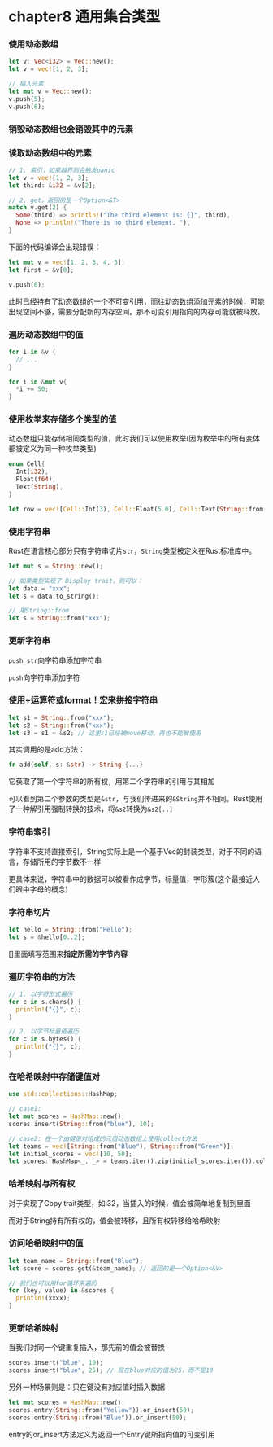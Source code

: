 # chapter8 通用集合类型

### 使用动态数组

```rust
let v: Vec<i32> = Vec::new(); 
let v = vec![1, 2, 3]; 

// 插入元素
let mut v = Vec::new();
v.push(5); 
v.push(6);
```

### 销毁动态数组也会销毁其中的元素

### 读取动态数组中的元素

```rust
// 1. 索引，如果越界则会触发panic
let v = vec![1, 2, 3]; 
let third: &i32 = &v[2]; 

// 2. get，返回的是一个Option<&T>
match v.get(2) {
  Some(third) => println!("The third element is: {}", third), 
  None => println!("There is no third element. "), 
}
```

下面的代码编译会出现错误：

```rust
let mut v = vec![1, 2, 3, 4, 5]; 
let first = &v[0]; 

v.push(6);
```

此时已经持有了动态数组的一个不可变引用，而往动态数组添加元素的时候，可能出现空间不够，需要分配新的内存空间。那不可变引用指向的内存可能就被释放。

### 遍历动态数组中的值

```rust
for i in &v {
  // ...
}

for i in &mut v{
  *i += 50; 
}
```

### 使用枚举来存储多个类型的值

动态数组只能存储相同类型的值，此时我们可以使用枚举(因为枚举中的所有变体都被定义为同一种枚举类型)

```rust
enum Cell{
  Int(i32), 
  Float(f64), 
  Text(String), 
}

let row = vec![Cell::Int(3), Cell::Float(5.0), Cell::Text(String::from("blue"))]; 
```

### 使用字符串

Rust在语言核心部分只有字符串切片`str`，`String`类型被定义在Rust标准库中。

```rust
let mut s = String::new(); 

// 如果类型实现了 Display trait，则可以：
let data = "xxx"; 
let s = data.to_string(); 

// 用String::from
let s = String::from("xxx"); 
```

### 更新字符串

`push_str`向字符串添加字符串

`push`向字符串添加字符

### 使用+运算符或format！宏来拼接字符串

```rust
let s1 = String::from("xxx"); 
let s2 = String::from("xxx"); 
let s3 = s1 + &s2; // 这里s1已经被move移动，再也不能被使用
```

其实调用的是add方法：

```rust
fn add(self, s: &str) -> String {...}
```

它获取了第一个字符串的所有权，用第二个字符串的引用与其相加

可以看到第二个参数的类型是`&str`，与我们传进来的`&String`并不相同。Rust使用了一种解引用强制转换的技术，将`&s2`转换为`&s2[..]`

### 字符串索引

字符串不支持直接索引，String实际上是一个基于Vec<u8>的封装类型，对于不同的语言，存储所用的字节数不一样

更具体来说，字符串中的数据可以被看作成字节，标量值，字形簇(这个最接近人们眼中字母的概念)

### 字符串切片

```rust
let hello = String::from("Hello"); 
let s = &hello[0..2];
```

[]里面填写范围来**指定所需的字节内容**

### 遍历字符串的方法

```rust
// 1. 以字符形式遍历
for c in s.chars() {
  println!("{}", c);
}

// 2. 以字节标量值遍历
for c in s.bytes() {
  println!("{}", c);
}
```

### 在哈希映射中存储键值对

```rust
use std::collections::HashMap;

// case1: 
let mut scores = HashMap::new(); 
scores.insert(String::from("blue"), 10);

// case2: 在一个由键值对组成的元组动态数组上使用collect方法
let teams = vec![String::from("Blue"), String::from("Green")]; 
let initial_scores = vec![10, 50]; 
let scores: HashMap<_, _> = teams.iter().zip(initial_scores.iter()).collect(); 
```

### 哈希映射与所有权

对于实现了Copy trait类型，如i32，当插入的时候，值会被简单地复制到里面

而对于String持有所有权的，值会被转移，且所有权转移给哈希映射

### 访问哈希映射中的值

```rust
let team_name = String::from("Blue"); 
let score = scores.get(&team_name); // 返回的是一个Option<&V>

// 我们也可以用for循环来遍历
for (key, value) in &scores {
  println!(xxxx);
}
```

### 更新哈希映射

当我们对同一个键重复插入，那先前的值会被替换

```rust
scores.insert("blue", 10); 
scores.insert("blue", 25); // 现在blue对应的值为25，而不是10 
```

另外一种场景则是：只在键没有对应值时插入数据

```rust
let mut scores = HashMap::new(); 
scores.entry(String::from("Yellow")).or_insert(50); 
scores.entry(String::from("Blue")).or_insert(50); 
```

entry的or_insert方法定义为返回一个Entry键所指向值的可变引用